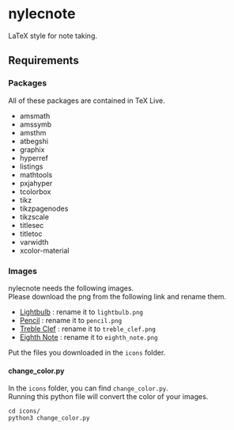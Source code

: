 # nylecnote

LaTeX style for note taking.

## Requirements

### Packages

All of these packages are contained in TeX Live.

- amsmath
- amssymb
- amsthm
- atbegshi
- graphix
- hyperref
- listings
- mathtools
- pxjahyper
- tcolorbox
- tikz
- tikzpagenodes
- tikzscale
- titlesec
- titletoc
- varwidth
- xcolor-material

### Images

nylecnote needs the following images.  
Please download the png from the following link and rename them.

- [Lightbulb](https://www.silhouette-illust.com/illust/23161)
  : rename it to `lightbulb.png`
- [Pencil](https://www.silhouette-illust.com/illust/14517)
  : rename it to `pencil.png`
- [Treble Clef](https://www.silhouette-illust.com/illust/20231)
  : rename it to `treble_clef.png`
- [Eighth Note](https://www.silhouette-illust.com/illust/21129)
  : rename it to `eighth_note.png`

Put the files you downloaded in the `icons` folder.

#### change_color.py

In the `icons` folder, you can find `change_color.py`.  
Running this python file will convert the color of your images.

```
cd icons/
python3 change_color.py
```
